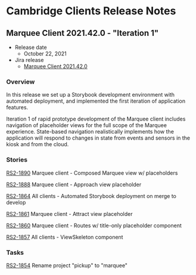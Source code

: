 # Cambridge Clients Release Notes

## Marquee Client 2021.42.0 - "Iteration 1"

- Release date
  - October 22, 2021
- Jira release
  - [Marquee Client 2021.42.0](https://briggo.atlassian.net/projects/RS2/versions/10136/tab/release-report-all-issues)

### Overview

In this release we set up a Storybook development environment with automated deployment, and implemented the first iteration of application features.

Iteration 1 of rapid prototype development of the Marquee client includes navigation of placeholder views for the full scope of the Marquee experience. State-based navigation realistically implements how the application will respond to changes in state from events and sensors in the kiosk and from the cloud.

### Stories

[RS2-1890](https://briggo.atlassian.net/browse/RS2-1890) Marquee client - Composed Marquee view w/ placeholders

[RS2-1888](https://briggo.atlassian.net/browse/RS2-1888) Marquee client - Approach view placeholder

[RS2-1864](https://briggo.atlassian.net/browse/RS2-1864) All clients - Automated Storybook deployment on merge to develop

[RS2-1861](https://briggo.atlassian.net/browse/RS2-1861) Marquee client - Attract view placeholder

[RS2-1860](https://briggo.atlassian.net/browse/RS2-1860) Marquee client - Routes w/ title-only placeholder component

[RS2-1857](https://briggo.atlassian.net/browse/RS2-1857) All clients - ViewSkeleton component

### Tasks

[RS2-1854](https://briggo.atlassian.net/browse/RS2-1854) Rename project "pickup" to "marquee"
